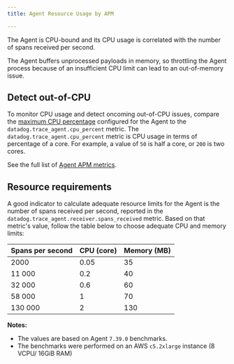 ```yaml
---
title: Agent Resource Usage by APM

---
```



The Agent is CPU-bound and its CPU usage is correlated with the number of spans received per second.

The Agent buffers unprocessed payloads in memory, so throttling the Agent process because of an insufficient CPU limit can lead to an out-of-memory issue.

## Detect out-of-CPU

To monitor CPU usage and detect oncoming out-of-CPU issues, compare the [maximum CPU percentage][1] configured for the Agent to the `datadog.trace_agent.cpu_percent` metric. The `datadog.trace_agent.cpu_percent` metric is CPU usage in terms of percentage of a core. For example, a value of `50` is half a core, or `200` is two cores.

See the full list of [Agent APM metrics][2].



## Resource requirements

A good indicator to calculate adequate resource limits for the Agent is the number of spans received per second, reported in the `datadog.trace_agent.receiver.spans_received` metric.
Based on that metric's value, follow the table below to choose adequate CPU and memory limits:

| Spans per second  | CPU (core)   | Memory (MB)  |
|----------|--------------|--------------|
| 2000       | 0.05         | 35           |
| 11 000      | 0.2          | 40           |
| 32 000      | 0.6          | 60           |
| 58 000      | 1            | 70           |
| 130 000     | 2            | 130          |

**Notes:**
- The values are based on Agent `7.39.0` benchmarks.
- The benchmarks were performed on an AWS `c5.2xlarge` instance (8 VCPU/ 16GiB RAM)

[1]: /tracing/troubleshooting/agent_rate_limits/#maximum-cpu-percentage
[2]: /tracing/send_traces/agent-apm-metrics/
